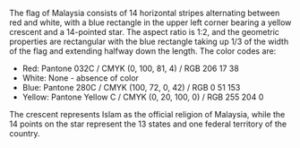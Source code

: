 The flag of Malaysia consists of 14 horizontal stripes alternating between red and white, with a blue rectangle in the upper left corner bearing a yellow crescent and a 14-pointed star. The aspect ratio is 1:2, and the geometric properties are rectangular with the blue rectangle taking up 1/3 of the width of the flag and extending halfway down the length. The color codes are:

- Red: Pantone 032C / CMYK (0, 100, 81, 4) / RGB 206 17 38
- White: None - absence of color
- Blue: Pantone 280C / CMYK (100, 72, 0, 42) / RGB 0 51 153
- Yellow: Pantone Yellow C / CMYK (0, 20, 100, 0) / RGB 255 204 0

The crescent represents Islam as the official religion of Malaysia, while the 14 points on the star represent the 13 states and one federal territory of the country.